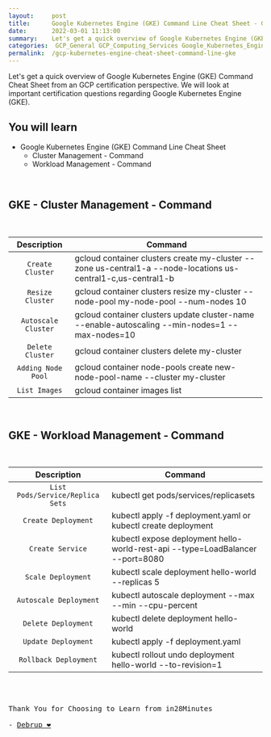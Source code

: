 ```yaml
---
layout:     post
title:      Google Kubernetes Engine (GKE) Command Line Cheat Sheet - GCP Certification Cheat Sheet
date:       2022-03-01 11:13:00
summary:    Let's get a quick overview of Google Kubernetes Engine (GKE) Command Cheat Sheet from an GCP certification perspective. We will look at important certification questions regarding Google Kubernetes Engine (GKE).
categories:  GCP_General GCP_Computing_Services Google_Kubernetes_Engine Google_Cloud_Platform
permalink:  /gcp-kubernetes-engine-cheat-sheet-command-line-gke
---
```

Let's get a quick overview of Google Kubernetes Engine (GKE) Command Cheat Sheet from an GCP certification perspective. We will look at important certification questions regarding Google Kubernetes Engine (GKE).

## You will learn

- Google Kubernetes Engine (GKE) Command Line Cheat Sheet
    - Cluster Management - Command 
    - Workload Management - Command 

<BR/>

## GKE - Cluster Management - Command 

<BR/>

|Description	|Command|
|:--:|--|
|`Create Cluster`	|gcloud container clusters create my-cluster --zone us-central1-a --node-locations us-central1-c,us-central1-b|
|`Resize Cluster`	|gcloud container clusters resize my-cluster --node-pool my-node-pool --num-nodes 10|
|`Autoscale Cluster`	|gcloud container clusters update cluster-name --enable-autoscaling --min-nodes=1 --max-nodes=10|
|`Delete Cluster`	|gcloud container clusters delete my-cluster|
|`Adding Node Pool`	|gcloud container node-pools create new-node-pool-name --cluster my-cluster|
|`List Images`	|gcloud container images list|

<BR/>

## GKE - Workload Management - Command 

<BR/>

|Description	|Command|
|:--:|--|
|`List Pods/Service/Replica Sets`|	kubectl get pods/services/replicasets|
|`Create Deployment`	|kubectl apply -f deployment.yaml or kubectl create deployment|
|`Create Service`	|kubectl expose deployment hello-world-rest-api --type=LoadBalancer --port=8080|
|`Scale Deployment`	|kubectl scale deployment hello-world --replicas 5|
|`Autoscale Deployment`	|kubectl autoscale deployment --max --min --cpu-percent|
|`Delete Deployment`	|kubectl delete deployment hello-world|
|`Update Deployment`	|kubectl apply -f deployment.yaml|
|`Rollback Deployment`	|kubectl rollout undo deployment hello-world --to-revision=1|







<BR/>
<BR/>

<pre>
Thank You for Choosing to Learn from in28Minutes

- <a href="https://www.linkedin.com/in/debrup-365/">Debrup ❤️</a>
</pre>
